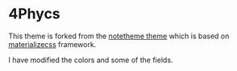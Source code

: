 # 4Phycs

This theme is forked from the [notetheme theme](https://github.com/dinhanhthi/notetheme) 
which is based on [materializecss](https://materializecss.com/) framework.

I have modified the colors and some of the fields.



